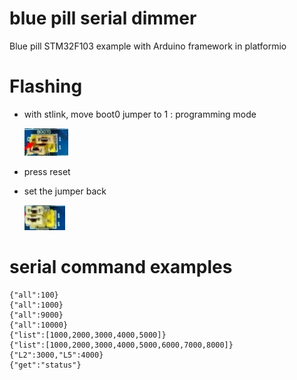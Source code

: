 # blue pill serial dimmer
Blue pill STM32F103 example with Arduino framework in platformio

# Flashing
* with stlink, move boot0 jumper to 1 : programming mode

    <img src ="./media/boot.png">

* press reset
* set the jumper back

    <img src ="./media/operation.png">
# serial command examples

    {"all":100}
    {"all":1000}
    {"all":9000}
    {"all":10000}
    {"list":[1000,2000,3000,4000,5000]}
    {"list":[1000,2000,3000,4000,5000,6000,7000,8000]}
    {"L2":3000,"L5":4000}
    {"get":"status"}
